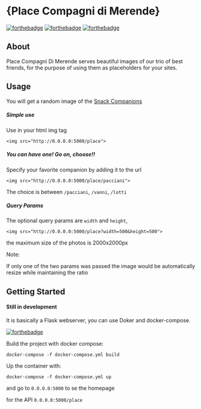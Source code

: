 # {Place Compagni di Merende}

[![forthebadge](https://forthebadge.com/images/badges/built-with-love.svg)](https://forthebadge.com)
[![forthebadge](https://forthebadge.com/images/badges/makes-people-smile.svg)](https://forthebadge.com)
[![forthebadge](https://forthebadge.com/images/badges/0-percent-optimized.svg)](https://forthebadge.com)


## About 

Place Compagni Di Merende serves beautiful images of our trio of best friends, 
for the purpose of using them as placeholders for your sites.

## Usage 

You will get a random image of the [Snack Companions](https://en.wikipedia.org/wiki/Monster_of_Florence)

##### Simple use

Use in your html img tag

`<img src="http://0.0.0.0:5000/place">`

##### You can have one! Go on, choose!!

Specify your favorite companion by adding it to the url

`<img src="http://0.0.0.0:5000/place/pacciani">`

The choice is between `/pacciani`, `/vanni`, `/lotti`

##### Query Params

The optional query params are `width` and `height`,

`<img src="http://0.0.0.0:5000/place?width=500&height=500">`

the maximum size of the photos is 2000x2000px

Note: 

If only one of the two params was passed the image would be automatically resize while maintaining the ratio


## Getting Started 

#### Still in development

It is basically a Flask webserver, you can use Doker and docker-compose.

[![forthebadge](https://forthebadge.com/images/badges/works-on-my-machine.svg)](https://forthebadge.com)

Build the project with docker compose: 

`docker-compose -f docker-compose.yml build`


Up the container with:

`docker-compose -f docker-compose.yml up`


and go to `0.0.0.0:5000` to se the homepage

for the API `0.0.0.0:5000/place`

